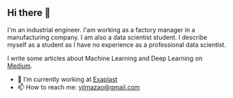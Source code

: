 Hi there 👋 
------------------------------------

I'm an industrial engineer. I'am working as a factory manager in a manufacturing company. I am also a data scientist student. I describe myself as a student as I have no experience as a professional data scientist.

I write some articles about Machine Learning and Deep Learning on [Medium](https://aoyilmaz.medium.com/).

- 🔭 I’m currently working at [Exaplast](http://exaplast.com/)
- 📫 How to reach me: [yilmazao@gmail.com](mailto:yilmazao@gmail.com)

<!--
### Socials
<a href=”https://www.linkedin.com/in/ahmet-okan-yilmaz/"><img align=”left” src=”https://raw.githubusercontent.com/aoyilmaz/aoyilmaz/main/images/linkedin.svg" alt=”icon | LinkedIn” width=”21px”/></a>

<a href=”https://aoyilmaz.medium.com/"><img align=”left” src=”https://raw.githubusercontent.com/aoyilmaz/aoyilmaz/main/images/medium.svg" alt=”icon | Medium” width=”21px”/></a>
--!>
